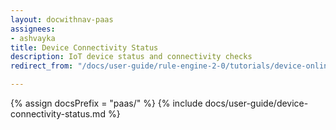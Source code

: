```yaml
---
layout: docwithnav-paas
assignees:
- ashvayka
title: Device Connectivity Status
description: IoT device status and connectivity checks
redirect_from: "/docs/user-guide/rule-engine-2-0/tutorials/device-online-offline/"

---
```


{% assign docsPrefix = "paas/" %}
{% include docs/user-guide/device-connectivity-status.md %}

 


 
    
